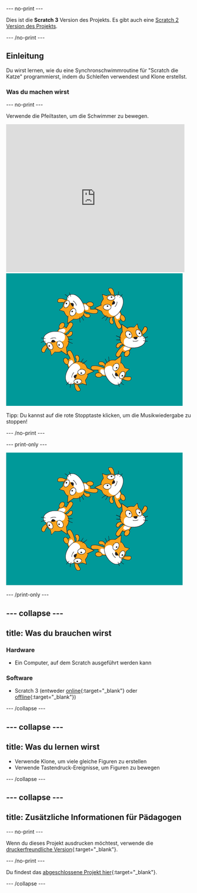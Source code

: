 --- no-print ---

Dies ist die **Scratch 3** Version des Projekts. Es gibt auch eine [Scratch 2 Version des Projekts](https://projects.raspberrypi.org/en/projects/synchronised-swimming-scratch2).

--- /no-print ---

## Einleitung

Du wirst lernen, wie du eine Synchronschwimmroutine für "Scratch die Katze" programmierst, indem du Schleifen verwendest und Klone erstellst.

### Was du machen wirst

--- no-print ---

Verwende die Pfeiltasten, um die Schwimmer zu bewegen.

<div class="scratch-preview">
  <iframe allowtransparency="true" width="485" height="402" src="https://scratch.mit.edu/projects/embed/113149575/?autostart=false" frameborder="0" scrolling="no">></iframe>
  <img src="images/swim-final.png">
</div>

Tipp: Du kannst auf die rote Stopptaste klicken, um die Musikwiedergabe zu stoppen!

--- /no-print ---

--- print-only ---

![fertiges Projekt](images/swim-final.png)

--- /print-only ---

--- collapse ---
---
title: Was du brauchen wirst
---

### Hardware

+ Ein Computer, auf dem Scratch ausgeführt werden kann

### Software

+ Scratch 3 (entweder [online](http://rpf.io/scratchon){:target="_blank"} oder [offline](http://rpf.io/scratchoff){:target="_blank"})

--- /collapse ---

--- collapse ---
---
title: Was du lernen wirst
---

- Verwende Klone, um viele gleiche Figuren zu erstellen
- Verwende Tastendruck-Ereignisse, um Figuren zu bewegen

--- /collapse ---

--- collapse ---
---
title: Zusätzliche Informationen für Pädagogen
---

--- no-print ---

Wenn du dieses Projekt ausdrucken möchtest, verwende die [druckerfreundliche Version](https://projects.raspberrypi.org/en/projects/synchronised-swimming/print){:target="_blank"}.

--- /no-print ---

Du findest das [abgeschlossene Projekt hier](http://rpf.io/p/en/synchronised-swimming-get){:target="_blank"}.

--- /collapse ---
